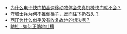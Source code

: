 + [为什么电子快门拍高速移动物体会失真机械快门就不会？](https://daily.zhihu.com/story/9780601)
+ [守城士兵为何不推倒梯子，反而往下扔石头？](https://daily.zhihu.com/story/9780596)
+ [西辽为什么似乎没有收复故地的想法呢？](https://daily.zhihu.com/story/9780615)
+ [瞎扯 · 如何正确地吐槽](https://daily.zhihu.com/story/9780609)
